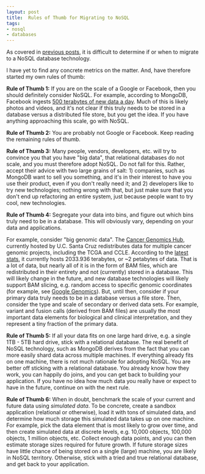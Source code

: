 ```yaml
--- 
layout: post 
title:  Rules of Thumb for Migrating to NoSQL
tags:
- nosql
- databases
---
```


As covered in [previous posts](http://biobits.org/nosql-distilled.html), it is difficult to determine if or when to migrate to a NoSQL database technology.

I have yet to find any concrete metrics on the matter.  And, have therefore started my own rules of thumb:

**Rule of Thumb 1:** If you are on the scale of a Google or Facebook, then you should definitely consider NoSQL.  For example, according to MongoDB, Facebook ingests [500 terabytes of new data a day](http://www.mongodb.com/big-data-explained).  Much of this is likely photos and videos, and it's not clear if this truly needs to be stored in a database versus a distributed file store, but you get the idea.  If you have anything approaching this scale, go with NoSQL.

**Rule of Thumb 2:**  You are probably not Google or Facebook.  Keep reading the remaining rules of thumb.

**Rule of Thumb 3:**  Many people, vendors, developers, etc. will try to convince you that you have "big data", that relational databases do not scale, and you must therefore adopt NoSQL.  Do not fall for this.  Rather, accept their advice with two large grains of salt:  1)  companies, such as MongoDB want to sell you something, and it's in their interest to have you use their product, even if you don't really need it;  and 2)  developers like to try new technologies;  nothing wrong with that, but just make sure that you don't end up refactoring an entire system, just because people want to try cool, new technologies.    

**Rule of Thumb 4:**  Segregate your data into bins, and figure out which bins truly need to be in a database.  This will obviously vary, depending on your data and applications.  

For example, consider "big genomic data".  The [Cancer Genomics Hub](https://cghub.ucsc.edu/index.html), currently hosted by U.C. Santa Cruz redistributes data for multiple cancer genomic projects, including the TCGA and CCLE.  According to the [latest stats](https://cghub.ucsc.edu/summary_stats.html), it currently hosts 2033.936 terabytes, or ~2 petabytes of data.  That is a lot of data, but nearly all of it is in the form of BAM files, which are  redistributed in their entirety and not (currently) stored in a database.  This will likely change in the future, and new database technologies will likely support BAM slicing, e.g. random access to specific genomic coordinates (for example, see [Google Genomics](https://cloud.google.com/genomics/)).  But, until then, consider if your primary data truly needs to be in a database versus a file store.  Then, consider the type and scale of secondary or derived data sets.  For example,  variant and fusion calls (derived from BAM files) are usually the most important data elements for biological and clinical interpretation, and they represent a tiny fraction of the primary data.

**Rule of Thumb 5:**  If all your data fits on one large hard drive, e.g. a single 1TB - 5TB hard drive, stick with a relational database.  The real benefit of NoSQL technology, such as MongoDB derives from the fact that you can more easily shard data across multiple machines.  If everything already fits on one machine, there is not much rationale for adopting NoSQL.  You are better off sticking with a relational database.  You already know how they work, you can happily do joins, and you can get back to building your application.  If you have no idea how much data you really have or expect to have in the future, continue on with the next rule.

**Rule of Thumb 6:**  When in doubt, benchmark the scale of your current and future data using *simulated data*.  To be concrete, create a sandbox application (relational or otherwise), load it with tons of simulated data, and determine how much storage this simulated data takes up on one machine.  For example, pick the data element that is most likely to grow over time, and then create simulated data at discrete levels, e.g. 10,000 objects, 100,000 objects, 1 million objects, etc.  Collect enough data points, and you can then estimate storage sizes required for future growth.  If future storage sizes have little chance of being stored on a single (large) machine, you are likely in NoSQL territory.  Otherwise, stick with a tried and true relational database, and get back to your application.

